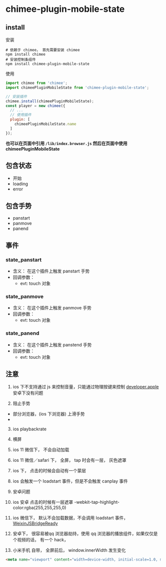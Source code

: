 # chimee-plugin-mobile-state

## install

安装

```shell
# 依赖于 chimee， 首先需要安装 chimee
npm install chimee
# 安装控制条组件
npm install chimee-plugin-mobile-state
```

使用

```javascript
import chimee from 'chimee';
import chimeePluginMobileState from 'chimee-plugin-mobile-state';

// 安装插件
chimee.install(chimeePluginMobileState);
const player = new chimee({
  // ...
  // 使用插件
  plugin: [
    chimeePluginMobileState.name
  ]
});
```

**也可以在页面中引用 `/lib/index.browser.js` 然后在页面中使用 chimeePluginMobileState**


## 包含状态

* 开始
* loading
* error

## 包含手势

* panstart
* panmove
* panend

## 事件

### state_panstart
  * 含义： 在这个插件上触发 panstart 手势
  * 回调参数：
    * evt: touch 对象

### state_panmove
  * 含义： 在这个插件上触发 panmove 手势
  * 回调参数：
    * evt: touch 对象

### state_panend
  * 含义： 在这个插件上触发 panstend 手势
  * 回调参数：
    * evt: touch 对象

## 注意

1. ios 下不支持通过 js 来控制音量，只能通过物理按键来控制 [developer.apple](https://developer.apple.com/library/content/documentation/AudioVideo/Conceptual/Using_HTML5_Audio_Video/Device-SpecificConsiderations/Device-SpecificConsiderations.html#//apple_ref/doc/uid/TP40009523-CH5-SW1)
安卓下没有问题

2. 阻止手势
  * 部分浏览器，(ios 下浏览器) 上滑手势
  * 

3. ios playbackrate

4. 横屏

5. ios 11 微信下， 不会自动加载

6. ios 11 微信／safari 下， 全屏， tap 时会有一层， 灰色遮罩

7. ios 下， 点击的时候会自动有一个蒙层

8. ios 会触发一个 loadstart 事件，但是不会触发 canplay 事件

8. 安卓问题

9. ios 安卓 点击的时候有一层遮罩 -webkit-tap-highlight-color:rgba(255,255,255,0)

10. ios 微信下， 默认不会加载数据，不会调用 loadstart 事件， [WeixinJSBridgeReady](https://www.w3ctech.com/topic/1165)

11. 安卓下， 很容易被qq 浏览器劫持，使用 qq 浏览器的播放组件，如果仅仅是个视频的话， 有一个 hack，

12. 小米手机 自带， 全屏前后， window.innerWidth 发生变化

```html
<meta name="viewport" content="width=device-width, initial-scale=1.0, maximum-scale=1.0, user-scalable=0">
```